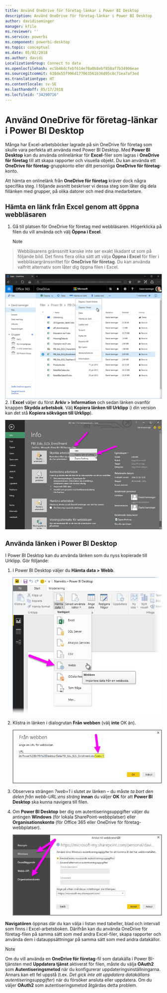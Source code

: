 ```yaml
---
title: Använd OneDrive för företag-länkar i Power BI Desktop
description: Använd OneDrive för företag-länkar i Power BI Desktop
author: davidiseminger
manager: kfile
ms.reviewer: ''
ms.service: powerbi
ms.component: powerbi-desktop
ms.topic: conceptual
ms.date: 05/02/2018
ms.author: davidi
LocalizationGroup: Connect to data
ms.openlocfilehash: ec5b46dcfebf614e70a0b8ebf858af7b34906eae
ms.sourcegitcommit: 638de55f996d177063561b36d95c8c71ea7af3ed
ms.translationtype: HT
ms.contentlocale: sv-SE
ms.lasthandoff: 05/17/2018
ms.locfileid: "34290716"
---
```

# <a name="use-onedrive-for-business-links-in-power-bi-desktop"></a>Använd OneDrive för företag-länkar i Power BI Desktop
Många har Excel-arbetsböcker lagrade på sin OneDrive för företag som skulle vara perfekta att använda med Power BI Desktop. Med **Power BI Desktop** kan du använda onlinelänkar för **Excel**-filer som lagras i **OneDrive för företag** till att skapa rapporter och visuella objekt. Du kan använda ett **OneDrive för företag**-gruppkonto eller ditt personliga **OneDrive för företag**-konto.

Att hämta en onlinelänk från **OneDrive för företag** kräver dock några specifika steg. I följande avsnitt beskriver vi dessa steg som låter dig dela fillänken med grupper, på olika datorer och med dina medarbetare.

## <a name="get-a-link-from-excel-starting-in-the-browser"></a>Hämta en länk från Excel genom att öppna webbläsaren
1. Gå till platsen för OneDrive för företag med webbläsaren. Högerklicka på filen du vill använda och välj **Öppna i Excel**.
   
   > [!NOTE]
> Webbläsarens gränssnitt kanske inte ser exakt likadant ut som på följande bild. Det finns flera olika sätt att välja **Öppna i Excel** för filer i webbläsargränssnittet för **OneDrive för företag**. Du kan använda valfritt alternativ som låter dig öppna filen i Excel.
   > 
   > 
   
   ![](media/desktop-use-onedrive-business-links/odb-links_02.png)
2. I **Excel** väljer du först **Arkiv > Information** och sedan länken ovanför knappen **Skydda arbetsbok**. Välj **Kopiera länken till Urklipp** (i din version kan det stå **Kopiera sökvägen till Urklipp**).
   
   ![](media/desktop-use-onedrive-business-links/odb-links_03.png)

## <a name="use-the-link-in-power-bi-desktop"></a>Använda länken i Power BI Desktop
I Power BI Desktop kan du använda länken som du nyss kopierade till Urklipp. Gör följande:

1. I Power BI Desktop väljer du **Hämta data > Webb**.
   
   ![](media/desktop-use-onedrive-business-links/odb-links_04.png)
2. Klistra in länken i dialogrutan **Från webben** (välj **inte** OK än).
   
    ![](media/desktop-use-onedrive-business-links/odb-links_05.png)
3. Observera strängen *?web=1* i slutet av länken – du måste *ta bort den delen från webb-URL:ens sträng* **innan** du väljer **OK** för att **Power BI Desktop** ska kunna navigera till filen.
4. Om **Power BI Desktop** ber dig om autentiseringsuppgifter väljer du antingen **Windows** (för lokala SharePoint-webbplatser) eller **Organisationskonto** (för Office 365 eller OneDrive för företag-webbplatser).
   
   ![](media/desktop-use-onedrive-business-links/odb-links_06.png)

**Navigatören** öppnas där du kan välja i listan med tabeller, blad och intervall som finns i Excel-arbetsboken. Därifrån kan du använda OneDrive för företag-filen på samma sätt som med andra Excel-filer, skapa rapporter och använda dem i datauppsättningar på samma sätt som med andra datakällor.

> [!NOTE]
> Om du vill använda en **OneDrive för företag**-fil som datakälla i Power BI-tjänsten med **Uppdatera tjänst** aktiverat för filen, måste du välja **OAuth2** som **Autentiseringsmetod** när du konfigurerar uppdateringsinställningarna. Annars kan ett fel uppstå (t.ex. *Det gick inte att uppdatera datakällans autentiseringsuppgifter*) när du försöker ansluta eller uppdatera. Om du väljer **OAuth2** som autentiseringsmetod åtgärdas detta problem.
> 
> 

